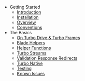 * Getting Started
    * [Introduction](/docs/{{version}}/introduction)
    * [Installation](/docs/{{version}}/installation)
    * [Overview](/docs/{{version}}/overview)
    * [Conventions](/docs/{{version}}/conventions)
* The Basics
    * [On Turbo Drive & Turbo Frames](/docs/{{version}}/notes-on-turbo-drive-and-turbo-frames)
    * [Blade Helpers](/docs/{{version}}/blade-helpers)
    * [Helper Functions](/docs/{{version}}/helper-functions)
    * [Turbo Streams](/docs/{{version}}/turbo-streams)
    * [Validation Response Redirects](/docs/{{version}}/validation-response-redirects)
    * [Turbo Native](/docs/{{version}}/turbo-native)
    * [Testing](/docs/{{version}}/testing)
    * [Known Issues](/docs/{{version}}/known-issues)
